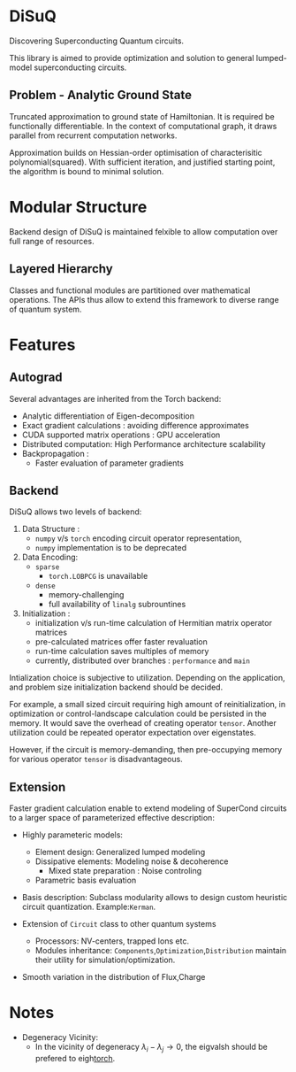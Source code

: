 # DiSuQ
Discovering Superconducting Quantum circuits.

This library is aimed to provide optimization and solution to general lumped-model superconducting circuits. 


## Problem - Analytic Ground State
Truncated approximation to ground state of Hamiltonian. It is required be functionally differentiable.
In the context of computational graph, it draws parallel from recurrent computation networks.

Approximation builds on Hessian-order optimisation of characterisitic polynomial(squared).
With sufficient iteration, and justified starting point, the algorithm is bound to minimal solution.

# Modular Structure
Backend design of DiSuQ is maintained felxible to allow computation over full range of resources.

## Layered Hierarchy
Classes and functional modules are partitioned over mathematical operations. The APIs thus allow to extend this framework to diverse range of quantum system.

# Features
## Autograd
Several advantages are inherited from the Torch backend:
* Analytic differentiation of Eigen-decomposition
* Exact gradient calculations : avoiding difference approximates 
* CUDA supported matrix operations : GPU acceleration
* Distributed computation: High Performance architecture scalability
* Backpropagation : 
    - Faster evaluation of parameter gradients

## Backend
DiSuQ allows two levels of backend:
1. Data Structure : 
    - `numpy` v/s `torch` encoding circuit operator representation, 
    - `numpy` implementation is to be deprecated
2. Data Encoding:
    - `sparse`
        * `torch.LOBPCG` is unavailable
    - `dense`
        * memory-challenging
        * full availability of `linalg` subrountines
3. Initialization : 
    - initialization v/s run-time calculation of Hermitian matrix operator matrices 
    - pre-calculated matrices offer faster revaluation
    - run-time calculation saves multiples of memory
    - currently, distributed over branches : `performance` and `main`

Intialization choice is subjective to utilization. Depending on the application, and problem size initialization backend should be decided.

For example, a small sized circuit requiring high amount of reinitialization, in optimization or control-landscape calculation could be persisted in the memory.
It would save the overhead of creating operator `tensor`. Another utilization could be repeated operator expectation over eigenstates. 

However, if the circuit is memory-demanding, then pre-occupying memory for various operator `tensor` is disadvantageous.

## Extension
Faster gradient calculation enable to extend modeling of SuperCond circuits to a larger space of parameterized effective description:
- Highly parameteric models:
    * Element design: Generalized lumped modeling
    * Dissipative elements: Modeling noise & decoherence
        - Mixed state preparation : Noise controling
    * Parametric basis evaluation

- Basis description: Subclass modularity allows to design custom heuristic circuit quantization. Example:`Kerman`. 
- Extension of `Circuit` class to other quantum systems
    * Processors: NV-centers, trapped Ions etc.
    * Modules inheritance: `Components`,`Optimization`,`Distribution` maintain their utility for simulation/optimization.

- Smooth variation in the distribution of Flux,Charge

# Notes
* Degeneracy Vicinity:
    - In the vicinity of degeneracy $\lambda_i - \lambda_j \to 0$, the eigvalsh should be prefered to eigh[torch](https://pytorch.org/docs/stable/generated/torch.linalg.eigh.html).
